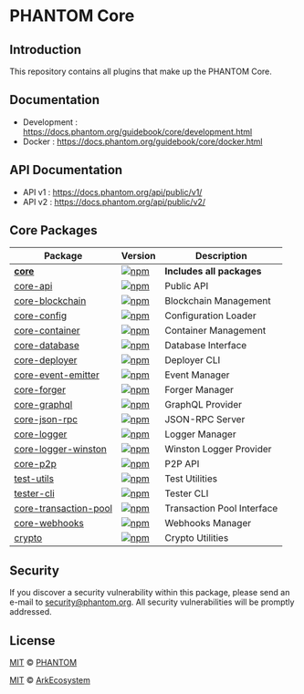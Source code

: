 
# PHANTOM Core

## Introduction

This repository contains all plugins that make up the PHANTOM Core.

## Documentation

- Development : https://docs.phantom.org/guidebook/core/development.html
- Docker : https://docs.phantom.org/guidebook/core/docker.html

## API Documentation

- API v1 : https://docs.phantom.org/api/public/v1/
- API v2 : https://docs.phantom.org/api/public/v2/



## Core Packages

| Package                                                  | Version                                                                                                                                           | Description                |
| -------------------------------------------------------- | ------------------------------------------------------------------------------------------------------------------------------------------------- | -------------------------- |
| **[core](/packages/core)**                               | [![npm](https://img.shields.io/npm/v/@phantomchain/core.svg)](https://www.npmjs.com/package/@phantomchain/core)                                   | **Includes all packages**  |
| [core-api](/packages/core-api)                           | [![npm](https://img.shields.io/npm/v/@phantomchain/core-api.svg)](https://www.npmjs.com/package/@phantomchain/core-api)                           | Public API                 |
| [core-blockchain](/packages/core-blockchain)             | [![npm](https://img.shields.io/npm/v/@phantomchain/core-blockchain.svg)](https://www.npmjs.com/package/@phantomchain/core-blockchain)             | Blockchain Management      |
| [core-config](/packages/core-config)                     | [![npm](https://img.shields.io/npm/v/@phantomchain/core-config.svg)](https://www.npmjs.com/package/@phantomchain/core-config)                     | Configuration Loader       |
| [core-container](/packages/core-container)               | [![npm](https://img.shields.io/npm/v/@phantomchain/core-container.svg)](https://www.npmjs.com/package/@phantomchain/core-container)               | Container Management       |
| [core-database](/packages/core-database)                 | [![npm](https://img.shields.io/npm/v/@phantomchain/core-database.svg)](https://www.npmjs.com/package/@phantomchain/core-database)                 | Database Interface         |
| [core-deployer](/packages/core-deployer)                 | [![npm](https://img.shields.io/npm/v/@phantomchain/core-deployer.svg)](https://www.npmjs.com/package/@phantomchain/core-deployer)                 | Deployer CLI               |
| [core-event-emitter](/packages/core-event-emitter)       | [![npm](https://img.shields.io/npm/v/@phantomchain/core-event-emitter.svg)](https://www.npmjs.com/package/@phantomchain/core-event-emitter)       | Event Manager              |
| [core-forger](/packages/core-forger)                     | [![npm](https://img.shields.io/npm/v/@phantomchain/core-forger.svg)](https://www.npmjs.com/package/@phantomchain/core-forger)                     | Forger Manager             |
| [core-graphql](/packages/core-graphql)                   | [![npm](https://img.shields.io/npm/v/@phantomchain/core-graphql.svg)](https://www.npmjs.com/package/@phantomchain/core-graphql)                   | GraphQL Provider           |
| [core-json-rpc](/packages/core-json-rpc)                 | [![npm](https://img.shields.io/npm/v/@phantomchain/core-json-rpc.svg)](https://www.npmjs.com/package/@phantomchain/core-json-rpc)                 | JSON-RPC Server            |
| [core-logger](/packages/core-logger)                     | [![npm](https://img.shields.io/npm/v/@phantomchain/core-logger.svg)](https://www.npmjs.com/package/@phantomchain/core-logger)                     | Logger Manager             |
| [core-logger-winston](/packages/core-logger-winston)     | [![npm](https://img.shields.io/npm/v/@phantomchain/core-logger-winston.svg)](https://www.npmjs.com/package/@phantomchain/core-logger-winston)     | Winston Logger Provider    |
| [core-p2p](/packages/core-p2p)                           | [![npm](https://img.shields.io/npm/v/@phantomchain/core-p2p.svg)](https://www.npmjs.com/package/@phantomchain/core-p2p)                           | P2P API                    |
| [test-utils](/packages/core-test-utils)                  | [![npm](https://img.shields.io/npm/v/@phantomchain/core-test-utils.svg)](https://www.npmjs.com/package/@phantomchain/core-test-utils)             | Test Utilities             |
| [tester-cli](/packages/core-tester-cli)                  | [![npm](https://img.shields.io/npm/v/@phantomchain/core-tester-cli.svg)](https://www.npmjs.com/package/@phantomchain/core-tester-cli)             | Tester CLI                 |
| [core-transaction-pool](/packages/core-transaction-pool) | [![npm](https://img.shields.io/npm/v/@phantomchain/core-transaction-pool.svg)](https://www.npmjs.com/package/@phantomchain/core-transaction-pool) | Transaction Pool Interface |
| [core-webhooks](/packages/core-webhooks)                 | [![npm](https://img.shields.io/npm/v/@phantomchain/core-webhooks.svg)](https://www.npmjs.com/package/@phantomchain/core-webhooks)                 | Webhooks Manager           |
| [crypto](/packages/crypto)                               | [![npm](https://img.shields.io/npm/v/@phantomchain/crypto.svg)](https://www.npmjs.com/package/@phantomchain/crypto)                               | Crypto Utilities           |

## Security

If you discover a security vulnerability within this package, please send an e-mail to security@phantom.org. All security vulnerabilities will be promptly addressed.


## License
[MIT](LICENSE) © [PHANTOM](https://phantom.org)

[MIT](LICENSE) © [ArkEcosystem](https://ark.io)
